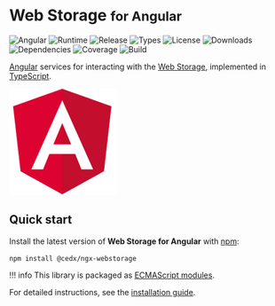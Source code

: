 # Web Storage <small>for Angular</small>
![Angular](https://badgen.net/badge/angular/%3E%3D10.0.0/green) ![Runtime](https://badgen.net/npm/node/@cedx/ngx-webstorage) ![Release](https://badgen.net/npm/v/@cedx/ngx-webstorage) ![Types](https://badgen.net/npm/types/@cedx/ngx-webstorage) ![License](https://badgen.net/npm/license/@cedx/ngx-webstorage) ![Downloads](https://badgen.net/npm/dt/@cedx/ngx-webstorage) ![Dependencies](https://badgen.net/david/dep/cedx/ngx-webstorage) ![Coverage](https://badgen.net/coveralls/c/github/cedx/ngx-webstorage) ![Build](https://badgen.net/github/checks/cedx/ngx-webstorage/main)

[Angular](https://angular.io) services for interacting with the [Web Storage](https://developer.mozilla.org/en-US/docs/Web/API/Storage),
implemented in [TypeScript](https://www.typescriptlang.org).

![Angular](img/angular.png)

## Quick start
Install the latest version of **Web Storage for Angular** with [npm](https://www.npmjs.com):

``` shell
npm install @cedx/ngx-webstorage
```

!!! info
	This library is packaged as [ECMAScript modules](https://nodejs.org/api/esm.html).

For detailed instructions, see the [installation guide](installation.md).
